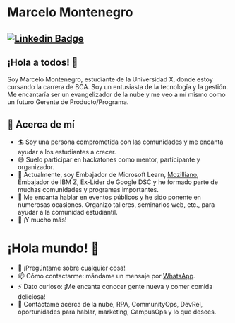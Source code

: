# Marcelo Montenegro
[![Linkedin Badge](https://img.shields.io/badge/-Marcelo-blue?style=flat-square&logo=Linkedin&logoColor=white&link=)](https://www.linkedin.com/in/m1997/) 
---

## ¡Hola a todos! 👋

Soy Marcelo Montenegro, estudiante de la Universidad X, donde estoy cursando la carrera de BCA. Soy un entusiasta de la tecnología y la gestión. Me encantaría ser un evangelizador de la nube y me veo a mí mismo como un futuro Gerente de Producto/Programa.

## 🧐 Acerca de mí
- 🏄‍ Soy una persona comprometida con las comunidades y me encanta ayudar a los estudiantes a crecer.
- 😄 Suelo participar en hackatones como mentor, participante y organizador.
- 🔭 Actualmente, soy Embajador de Microsoft Learn, [Mozilliano](https://mozillians.org/en-US/u/tu_nombre_de_Mozilliano/), Embajador de IBM Z, Ex-Líder de Google DSC y he formado parte de muchas comunidades y programas importantes.
- 🌱 Me encanta hablar en eventos públicos y he sido ponente en numerosas ocasiones. Organizo talleres, seminarios web, etc., para ayudar a la comunidad estudiantil.
- 👯 ¡Y mucho más!

# ¡Hola mundo! 🤔
- 💬 ¡Pregúntame sobre cualquier cosa!
- 📫 Cómo contactarme: mándame un mensaje por [WhatsApp](https://wa.me/tu_número_de_WhatsApp).
- ⚡ Dato curioso: ¡Me encanta conocer gente nueva y comer comida deliciosa!
- 💬 Contáctame acerca de la nube, RPA, CommunityOps, DevRel, oportunidades para hablar, marketing, CampusOps y lo que desees.
